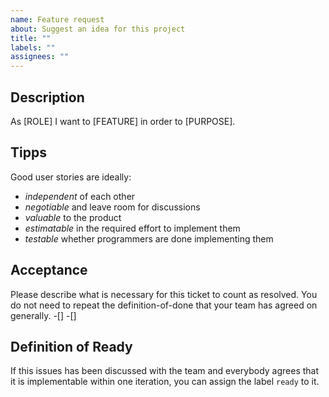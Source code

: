 ```yaml
---
name: Feature request
about: Suggest an idea for this project
title: ""
labels: ""
assignees: ""
---
```


## Description

As [ROLE] I want to [FEATURE] in order to [PURPOSE].

## Tipps

Good user stories are ideally:

- _independent_ of each other
- _negotiable_ and leave room for discussions
- _valuable_ to the product
- _estimatable_ in the required effort to implement them
- _testable_ whether programmers are done implementing them

## Acceptance

Please describe what is necessary for this ticket to count as resolved. You do not need to repeat the definition-of-done that your team has agreed on generally.
-[]
-[]

## Definition of Ready

If this issues has been discussed with the team and everybody agrees that it is implementable within one iteration, you can assign the label `ready` to it.
